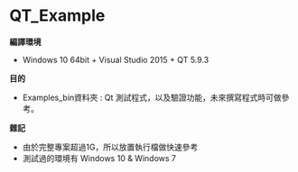 # QT_Example

**編譯環境**
* Windows 10 64bit + Visual Studio 2015 + QT 5.9.3

**目的**
* Examples_bin資料夾 : Qt 測試程式，以及驗證功能，未來撰寫程式時可做參考。

**雜記**
* 由於完整專案超過1G，所以放置執行檔做快速參考
* 測試過的環境有 Windows 10 & Windows 7
